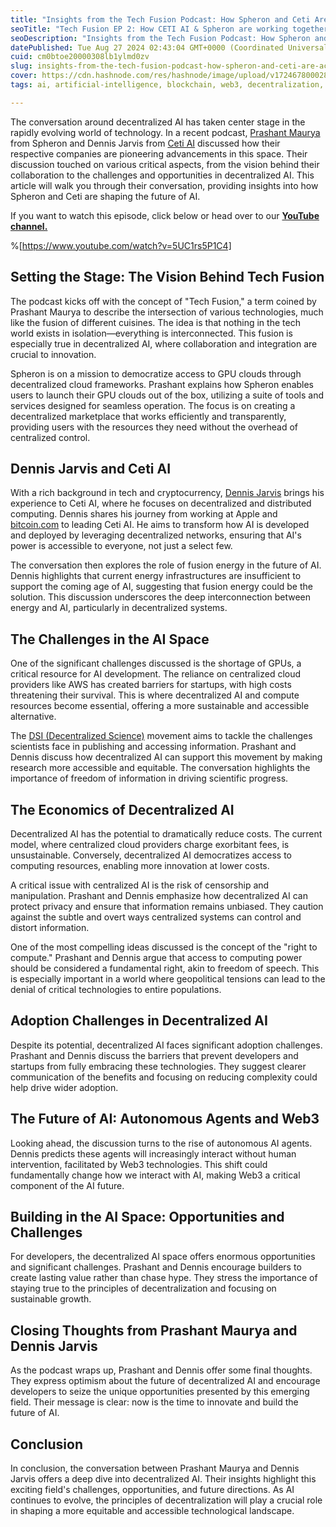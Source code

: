 ```yaml
---
title: "Insights from the Tech Fusion Podcast: How Spheron and Ceti Are Accelerating the Development of Decentralized AI"
seoTitle: "Tech Fusion EP 2: How CETI AI & Spheron are working together"
seoDescription: "Insights from the Tech Fusion Podcast: How Spheron and Ceti Are Accelerating the Development of Decentralized AI"
datePublished: Tue Aug 27 2024 02:43:04 GMT+0000 (Coordinated Universal Time)
cuid: cm0btoe20000308lb1ylmd0zv
slug: insights-from-the-tech-fusion-podcast-how-spheron-and-ceti-are-accelerating-the-development-of-decentralized-ai
cover: https://cdn.hashnode.com/res/hashnode/image/upload/v1724678000287/2a60cba3-128b-43d2-8520-7d3bed6c9738.png
tags: ai, artificial-intelligence, blockchain, web3, decentralization, spheron, ceti-ai

---
```


The conversation around decentralized AI has taken center stage in the rapidly evolving world of technology. In a recent podcast, [Prashant Maurya](https://www.linkedin.com/in/techprashantmaurya/) from Spheron and Dennis Jarvis from [Ceti AI](https://taoceti.ai/) discussed how their respective companies are pioneering advancements in this space. Their discussion touched on various critical aspects, from the vision behind their collaboration to the challenges and opportunities in decentralized AI. This article will walk you through their conversation, providing insights into how Spheron and Ceti are shaping the future of AI.

If you want to watch this episode, click below or head over to our [**YouTube channel.**](https://www.youtube.com/@SpheronFDN)

%[https://www.youtube.com/watch?v=5UC1rs5P1C4] 

## **Setting the Stage: The Vision Behind Tech Fusion**

The podcast kicks off with the concept of "Tech Fusion," a term coined by Prashant Maurya to describe the intersection of various technologies, much like the fusion of different cuisines. The idea is that nothing in the tech world exists in isolation—everything is interconnected. This fusion is especially true in decentralized AI, where collaboration and integration are crucial to innovation.

Spheron is on a mission to democratize access to GPU clouds through decentralized cloud frameworks. Prashant explains how Spheron enables users to launch their GPU clouds out of the box, utilizing a suite of tools and services designed for seamless operation. The focus is on creating a decentralized marketplace that works efficiently and transparently, providing users with the resources they need without the overhead of centralized control.

## **Dennis Jarvis and Ceti AI**

With a rich background in tech and cryptocurrency, [Dennis Jarvis](https://www.linkedin.com/in/denniscjarvis/?originalSubdomain=jp) brings his experience to Ceti AI, where he focuses on decentralized and distributed computing. Dennis shares his journey from working at Apple and [bitcoin.com](http://bitcoin.com) to leading Ceti AI. He aims to transform how AI is developed and deployed by leveraging decentralized networks, ensuring that AI's power is accessible to everyone, not just a select few.

The conversation then explores the role of fusion energy in the future of AI. Dennis highlights that current energy infrastructures are insufficient to support the coming age of AI, suggesting that fusion energy could be the solution. This discussion underscores the deep interconnection between energy and AI, particularly in decentralized systems.

## **The Challenges in the AI Space**

One of the significant challenges discussed is the shortage of GPUs, a critical resource for AI development. The reliance on centralized cloud providers like AWS has created barriers for startups, with high costs threatening their survival. This is where decentralized AI and compute resources become essential, offering a more sustainable and accessible alternative.

The [DSI (Decentralized Science)](https://www.coingecko.com/learn/what-is-desci-decentralized-science) movement aims to tackle the challenges scientists face in publishing and accessing information. Prashant and Dennis discuss how decentralized AI can support this movement by making research more accessible and equitable. The conversation highlights the importance of freedom of information in driving scientific progress.

## **The Economics of Decentralized AI**

Decentralized AI has the potential to dramatically reduce costs. The current model, where centralized cloud providers charge exorbitant fees, is unsustainable. Conversely, decentralized AI democratizes access to computing resources, enabling more innovation at lower costs.

A critical issue with centralized AI is the risk of censorship and manipulation. Prashant and Dennis emphasize how decentralized AI can protect privacy and ensure that information remains unbiased. They caution against the subtle and overt ways centralized systems can control and distort information.

One of the most compelling ideas discussed is the concept of the "right to compute." Prashant and Dennis argue that access to computing power should be considered a fundamental right, akin to freedom of speech. This is especially important in a world where geopolitical tensions can lead to the denial of critical technologies to entire populations.

## **Adoption Challenges in Decentralized AI**

Despite its potential, decentralized AI faces significant adoption challenges. Prashant and Dennis discuss the barriers that prevent developers and startups from fully embracing these technologies. They suggest clearer communication of the benefits and focusing on reducing complexity could help drive wider adoption.

## **The Future of AI: Autonomous Agents and Web3**

Looking ahead, the discussion turns to the rise of autonomous AI agents. Dennis predicts these agents will increasingly interact without human intervention, facilitated by Web3 technologies. This shift could fundamentally change how we interact with AI, making Web3 a critical component of the AI future.

## **Building in the AI Space: Opportunities and Challenges**

For developers, the decentralized AI space offers enormous opportunities and significant challenges. Prashant and Dennis encourage builders to create lasting value rather than chase hype. They stress the importance of staying true to the principles of decentralization and focusing on sustainable growth.

## **Closing Thoughts from Prashant Maurya and Dennis Jarvis**

As the podcast wraps up, Prashant and Dennis offer some final thoughts. They express optimism about the future of decentralized AI and encourage developers to seize the unique opportunities presented by this emerging field. Their message is clear: now is the time to innovate and build the future of AI.

## **Conclusion**

In conclusion, the conversation between Prashant Maurya and Dennis Jarvis offers a deep dive into decentralized AI. Their insights highlight this exciting field's challenges, opportunities, and future directions. As AI continues to evolve, the principles of decentralization will play a crucial role in shaping a more equitable and accessible technological landscape.